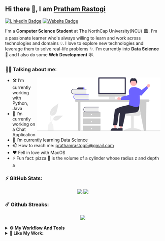 ## Hi there 👋, I am [Pratham Rastogi](https://github.com/Pratham-r)
[![Linkedin Badge](https://img.shields.io/badge/-LinkedIn-0e76a8?style=flat-square&logo=Linkedin&logoColor=white)](https://www.linkedin.com/in/prathamrastogi/)
[![Website Badge](https://img.shields.io/badge/Website-3b5998?style=flat-square&logo=google-chrome&logoColor=white)](https://pratham-r.github.io/)

I'm a **Computer Science Student** at The NorthCap University(NCU) 🏛. I'm a passionate learner who's always willing to learn and work across technologies and domains 💡. I love to explore new technologies and leverage them to solve real-life problems ✨. I'm currently into **Data Science** 🤖 and I also do some **Web Development** 🕸️.

### 👨‍💻 Talking about me:
<img align="right" width="400" alt="" src="https://github.com/Pratham-R/Pratham-R/blob/main/undraw_hello_re_3evm.svg" />

- 🛠 I’m currently working with Python, Java
- 🔭 I’m currently working on a Chat Application
- 🌱 I’m currently learning Data Science
- 📫 How to reach me: prathamrastogi5@gmail.com
- ❤️ Fell in love with MacOS
- ⚡ Fun fact: pizza 🍕 is the volume of a cylinder whose radius z and depth a

### ⚡ GitHub Stats:

<div align="center">
<a href="https://github.com/Pratham-R">
  <img align="center" height="130em" src="https://github-readme-stats.vercel.app/api?username=Pratham-R&count_private=true&show_icons=true&theme=dark&hide=prs,issues&include_all_commits=true" />
</a>
<a href="https://github.com/Pratham-R">
  <img align="center" height="130em" src="https://github-readme-stats.vercel.app/api/top-langs/?username=Pratham-R&layout=compact&theme=dark&langs_count=6&exclude_repo=Deep-Learning-Specialization-Coursera,MachineLearning-StanfordOnline,CS50AI,kaggle,MLH-GHW-Video-Game&hide=html,Jupyter Notebook, makefile, css, makefile" />
</a>
</div>

### ☄️ Github Streaks:
<div align="center">
  <a href="https://github.com/Pratham-R">
    <img align="center" height="150em" src="http://github-readme-streak-stats.herokuapp.com?user=Pratham-R&theme=dark&date_format=M%20j%5B%2C%20Y%5D" />
  </a>
</div>

<br/>

<details> 
  <br />
  <summary><b>⚙️ My Workflow And Tools</b></summary>
    <ul>
      <li><b>OS:</b> MacOS Monterey v12.4</li>
      <li><b>Laptop: </b> Macook Air M1</li>
      <li><b>Browser: </b> FireFox </li>
      <li><b>Terminal: </b> Bash, ZSH </li>
      <li><b>Code Editor:</b> VSCode </li>
    </ul> 
</details>

<details> 
  <br/>
  <summary><b>🤝 Like My Work:</b></summary>
  <a href="https://www.buymeacoffee.com/prathamra" target="_blank"><img src="https://cdn.buymeacoffee.com/buttons/v2/default-yellow.png" alt="Buy Me A Coffee" height="60px" width="217px" >
  </a>
</details>
